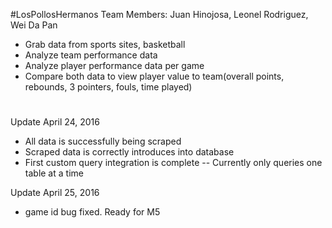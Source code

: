 #LosPollosHermanos
Team Members: Juan Hinojosa, Leonel Rodriguez, Wei Da Pan

- Grab data from sports sites, basketball
- Analyze team performance data
- Analyze player performance data per game
- Compare both data to view player value to team(overall points, rebounds, 3 pointers, fouls, time played)

#
Update April 24, 2016

- All data is successfully being scraped
- Scraped data is correctly introduces into database
- First custom query integration is complete -- Currently only queries one table at a time

Update April 25, 2016

- game id bug fixed. Ready for M5
